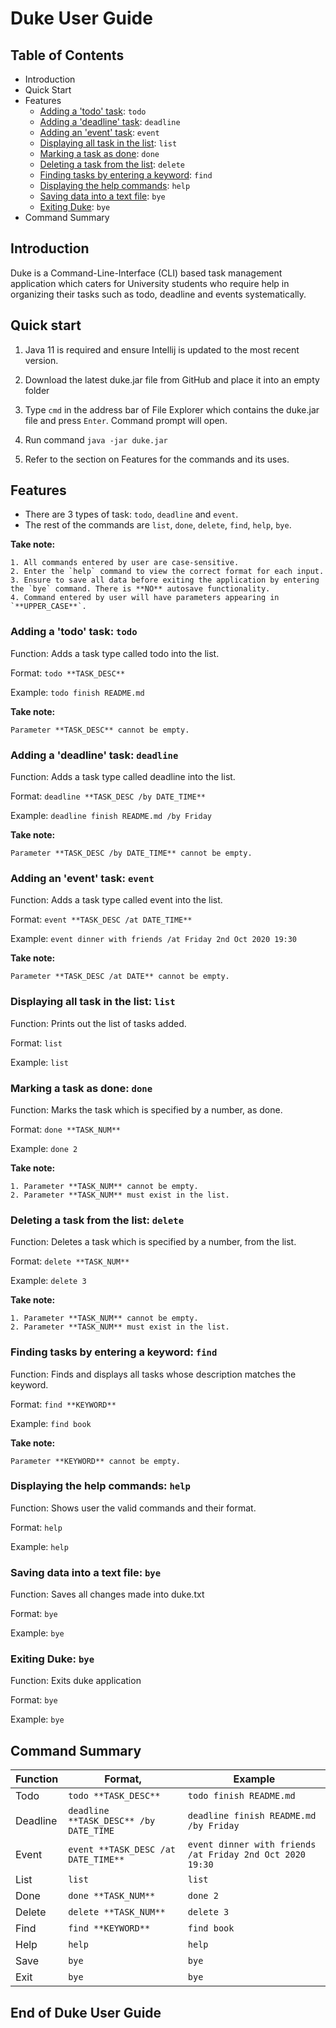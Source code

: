 # Duke User Guide

## Table of Contents
* Introduction
* Quick Start
* Features
    * [Adding a 'todo' task](#adding-a-todo-task-todo): `todo`
    * [Adding a 'deadline' task](#adding-a-deadline-task-deadline): `deadline`
    * [Adding an 'event' task](#adding-an-event-task-event): `event`
    * [Displaying all task in the list](#displaying-all-task-in-the-list-list): `list`
    * [Marking a task as done](#marking-a-task-as-done-done): `done`
    * [Deleting a task from the list](#deleting-a-task-from-the-list-delete): `delete`
    * [Finding tasks by entering a keyword](#finding-tasks-by-entering-a-keyword-find): `find`
    * [Displaying the help commands](#displaying-the-help-commands-help): `help`
    * [Saving data into a text file](#saving-data-into-a-text-file-bye): `bye`
    * [Exiting Duke](#exiting-duke-bye): `bye`
* Command Summary

## Introduction 
Duke is a Command-Line-Interface (CLI) based task management application which caters for University students who
require help in organizing their tasks such as todo, deadline and events systematically. 

## Quick start

1. Java 11 is required and ensure Intellij is updated to the most recent version.

2. Download the latest duke.jar file from GitHub and place it into an empty folder

3. Type `cmd` in the address bar of File Explorer which contains the duke.jar file and press `Enter`. 
Command prompt will open. 

4. Run command `java -jar duke.jar`

5. Refer to the section on Features for the commands and its uses.

## Features

* There are 3 types of task: `todo`, `deadline` and `event`.
* The rest of the commands are `list`, `done`, `delete`, `find`, `help`, `bye`.

**Take note:**

    1. All commands entered by user are case-sensitive.  
    2. Enter the `help` command to view the correct format for each input.
    3. Ensure to save all data before exiting the application by entering the `bye` command. There is **NO** autosave functionality.
    4. Command entered by user will have parameters appearing in `**UPPER_CASE**`.
    
    
### Adding a 'todo' task: `todo`

Function: Adds a task type called todo into the list.

Format:  `todo **TASK_DESC**`

Example: `todo finish README.md`

**Take note:**

    Parameter **TASK_DESC** cannot be empty. 
    
### Adding a 'deadline' task: `deadline`    

Function: Adds a task type called deadline into the list.

Format:  `deadline **TASK_DESC /by DATE_TIME**`

Example: `deadline finish README.md /by Friday`

**Take note:**

    Parameter **TASK_DESC /by DATE_TIME** cannot be empty.
    
### Adding an 'event' task: `event`   

Function: Adds a task type called event into the list.

Format:  `event **TASK_DESC /at DATE_TIME**`

Example: `event dinner with friends /at Friday 2nd Oct 2020 19:30`

**Take note:**

    Parameter **TASK_DESC /at DATE** cannot be empty.
 
### Displaying all task in the list: `list`

Function: Prints out the list of tasks added.

Format: `list`

Example: `list`

### Marking a task as done: `done`

Function: Marks the task which is specified by a number, as done.

Format: `done **TASK_NUM**`

Example: `done 2` 

**Take note:**

    1. Parameter **TASK_NUM** cannot be empty.
    2. Parameter **TASK_NUM** must exist in the list. 

### Deleting a task from the list: `delete`

Function: Deletes a task which is specified by a number, from the list. 

Format: `delete **TASK_NUM**`

Example: `delete 3 `

**Take note:**

    1. Parameter **TASK_NUM** cannot be empty.
    2. Parameter **TASK_NUM** must exist in the list.
    
### Finding tasks by entering a keyword: `find`

Function: Finds and displays all tasks whose description matches the keyword.

Format: `find **KEYWORD**`

Example: `find book`

**Take note:**

    Parameter **KEYWORD** cannot be empty.

### Displaying the help commands: `help`

Function: Shows user the valid commands and their format. 

Format: `help`

Example: `help`

### Saving data into a text file: `bye`

Function: Saves all changes made into duke.txt 

Format: `bye`

Example: `bye`

### Exiting Duke: `bye`

Function: Exits duke application

Format: `bye`

Example: `bye`

## Command Summary

Function    | Format, | Example 
---------- | ----------  | ----------            
Todo | `todo **TASK_DESC**`| `todo finish README.md` 
Deadline | `deadline **TASK_DESC** /by DATE_TIME`| `deadline finish README.md /by Friday`
Event | `event **TASK_DESC /at DATE_TIME**` | `event dinner with friends /at Friday 2nd Oct 2020 19:30`
List | `list` | `list`
Done | `done **TASK_NUM**`| `done 2`
Delete | `delete **TASK_NUM**` | `delete 3`
Find | `find **KEYWORD**`| `find book`
Help | `help` | `help`
Save | `bye` | `bye`
Exit | `bye` | `bye`

## End of Duke User Guide
